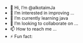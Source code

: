 - 👋 Hi, I’m @alkotaimJa
- 👀 I’m interested in improving ...  
- 🌱 I’m currently learning java 
- 💞️ I’m looking to collaborate on ...
- 📫 How to reach me ...
- ⚡ Fun fact:

<!---
alkotaimJa/alkotaimJa is a ✨ special ✨ repository because its `README.md` (this file) appears on your GitHub profile.
You can click the Preview link to take a look at your changes.
--->
